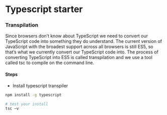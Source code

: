 # Typescript starter

### Transpilation

Since browsers don’t know about TypeScript we need to convert our TypeScript code into something they do understand.
The current version of JavaScript with the broadest support across all browsers is still ES5, so that’s what we currently convert our TypeScript code into.
The process of converting TypeScript into ES5 is called transpilation and we use a tool called tsc to compile on the command line.

#### Steps

* Install typescript transpiler

```bash
npm install -g typescript

# test your install
tsc –v
```
